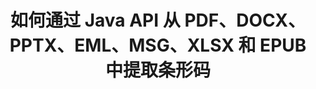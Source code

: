 ---
############################# Static ############################
layout: "auto-gen-gist"
draft: false
path: "zh/parser/java/extract/barcode/pdf/"
otherformats: DOC DOT DOCX DOCM DOTX DOTM TXT ODT OTT RTF PDF  MHTML MD XML EPUB FB2 CHM XLS XLT XLSX XLSM XLSB XLTX XLTM ODS CSV OTS XLA XLAM PPT PPTX  PPS POT PPSX PPTM POTX PPSM ODP OTP PST OST EML EMLX MSG ONE 

############################# Head ############################
head_title: "通过 Java API 从 Excel、Word、PDF 和其他文档中提取条形码"
head_description: "GroupDocs.Parser Java API 使软件开发人员能够从 Java 应用程序中的 PDF、MS Excel、Word、PowerPoint、Outlook、OneNote 和更多文档中提取条形码。"

############################# Header ############################
title: "如何通过 Java API 从 PDF、DOCX、PPTX、EML、MSG、XLSX 和 EPUB 中提取条形码"
description: "GroupDocs.Parser Java API 使软件开发人员能够从 PDF、Word（DOC、DOCX）、Excel（XLS、XLSX）、PowerPoint（PPT、PPTX）、Outlook（EML、MSG）和许多其他文档页面区域中提取条形码。"

######################### Download Button #######################
button:
    enable: true

############################# About ############################
about:
    enable: true
    title: "了解如何通过 Java 从 Excel、Word、PDF 和其他文档中提取条形码？"
    content: |
      条形码图像由一系列平行的黑线和不同宽度的空白空间组成，可用于将信息编码为视觉图案。 它于 1970 年代推出，现在已成为商业企业的通用部分。 GroupDocs.Parser for Java 是一个强大的 API，允许软件程序员构建应用程序来解析不同类型的文档并从中提取文本、图像和条形码。 它支持一些最常见的文档类型，例如 PDF、电子邮件、电子书、Microsoft Office 格式：Word（DOC、DOCX）、PowerPoint（PPT、PPTX）、Excel（XLS、XLSX）、电子邮件（EML、MSG） ) 格式等等。 Java API 包含对与文档解析和数据提取相关的几个重要功能的支持，例如纯文本提取、结构化文本提取、提取 markdown 格式文本、从特定页面或页面区域提取文本、从文档中提取条形码、提取元数据或 图像等等。

############################# content ############################
steps:
    enable: true
    block:
    - title_left: "如何通过 Java 从 PDF 文档中提取条形码"
      content_left: |
       GroupDocs.Parser Java API 使程序员能够轻松地从 PDF 文档中提取条形码。 以下 Java 代码示例演示了如何以最少的工作量和成本提取 PDF 文档中的条形码图像。 

      title_right: "通过 Java 从文档中提取条形码"
      content_right: |
        * 创建 [Parser](https://apireference.groupdocs.com/parser/java/com.groupdocs.parser/Parser) 的实例
        * 检查是否支持条码提取
        * 调用 [GetBarcodes](https://apireference.groupdocs.com/parser/java/com.groupdocs.parser/Parser#getBarcodes()) 方法从整个文档中提取所有条形码。
        * 遍历文档中的条码
        * 打印所有条码及其价值

      gisthash: "bb2393a5db93e1795d41d908ad23e158"
      gistfile: "barcode_extraction_form_documents.java"

    - title_left: "通过 Java 从 PDF 文档页面获取条形码"
      content_left: |
       GroupDocs.Parser Java 使软件开发人员能够轻松地从 PDF 文档的页面解析和获取条形码。 以下 Java 代码显示了如何从 PDF 文档中的特定文档页面中提取条形码。 

      title_right: "如何从文件页面获取条形码"
      content_right: |
        * 创建 [Parser](https://apireference.groupdocs.com/parser/java/com.groupdocs.parser/Parser) 的实例
        * 检查文档以获取条码提取支持
        * 调用 [GetBarcodes](https://apireference.groupdocs.com/parser/java/com.groupdocs.parser/Parser#getBarcodes(int)) 方法从文档第 2 页提取所条码。
        * 遍历页面的条形码
        * 打印页码和条码值
     
      gisthash: "ff09980eef6df60d5a3272b91b5607cf"
      gistfile: "barcodes_extraction_form_documents_page.java"
      
    - title_left: "如何从 PDF 文档页面区域提取条形码"
      content_left: |
       GroupDocs.Parser Java API 完全支持轻松地从 PDF 文档中提取条形码。 以下 Java 代码示例显示如何从 PDF 文档页面区域执行条形码提取。

      title_right: "通过 Java 从文件页面区域中提取条形码"
      content_right: |
        * 创建 [Parser](https://apireference.groupdocs.com/parser/java/com.groupdocs.parser/Parser) 的实例
        *自定义可用于条码提取的选项创建
        * 检查文档以获取条码提取支持
        * 调用 [GetBarcodes](https://apireference.groupdocs.com/parser/java/com.groupdocs.parser/Parser#getBarcodes(int)) 方法从文档第 2 页提取所有条码。
        * 遍历文档中的条码
        * 打印页码和条码值
     
      gisthash: "1737589e775a06a6300245cea525dac0"
      gistfile: "barcodes_extraction_from_documents_page_area.java"

    - title_left: "系统要求"
      content_left: |
        所有主要平台和操作系统都支持 Java 的 GroupDocs.Parser。 它可以生成 Microsoft Word、Excel、PowerPoint、Outlook、OpenOffice 和 50 多种其他格式的文档。 有关完整的系统要求指南，请在执行以下代码之前访问系统要求，请确保您的系统上安装了以下先决条件：
        * 操作系统：Microsoft Windows、Linux、MacOS
        * Java 版本支持：J2SE 7.0 (1.7)、J2SE 8.0 (1.8) 或以上
        * 从 GroupDocs [Repository](https://repository.groupdocs.com/webapp/#/artifacts/browse/tree/General/repo/com/groupdocs/groupdocs-parser) 获取最新版本的 GroupDocs.Parser Java API
        
      title_right: "为什么使用 GroupDocs.Parser"
      content_right: |
        * 从任何支持的文档中提取纯文本。
        * 目录提取支持
        * 提取格式化文本、元数据、图像、容器和附件。
        * 通过用户定义的模板解析文档。
        *使用关键字或正则表达式搜索文本。
        * 结构化文本提取支持
        * 提取一些支持的文档格式的目录。
        * 从 PDF 文档中解析表单数据。

demos:
    enable: true
        

more_formats:
    enable: true


back_to_top:
    enable: true
---